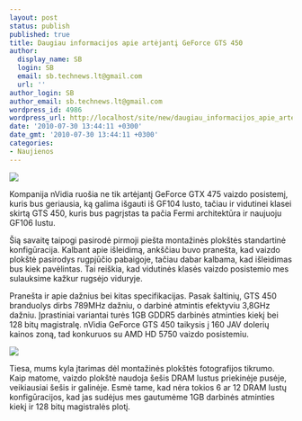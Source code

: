 ```yaml
---
layout: post
status: publish
published: true
title: Daugiau informacijos apie artėjantį GeForce GTS 450
author:
  display_name: SB
  login: SB
  email: sb.technews.lt@gmail.com
  url: ''
author_login: SB
author_email: sb.technews.lt@gmail.com
wordpress_id: 4986
wordpress_url: http://localhost/site/new/daugiau_informacijos_apie_artejanti_geforce_gts_450/
date: '2010-07-30 13:44:11 +0300'
date_gmt: '2010-07-30 13:44:11 +0300'
categories:
- Naujienos
---
```

<div class="imgright"><img src="http://t0.gstatic.com/images?q=tbn:m42MX4h7iDoWkM:http://romell17.files.wordpress.com/2009/06/nvidia-logo-2.jpg"  /></div>
<p>Kompanija nVidia ruošia ne tik artėjantį GeForce GTX 475 vaizdo posistemį, kuris bus geriausia, ką galima išgauti iš GF104 lusto, tačiau ir vidutinei klasei skirtą GTS 450, kuris bus pagrįstas ta pačia Fermi architektūra ir naujuoju GF106 lustu.</p>
<p>Šią savaitę taipogi pasirodė pirmoji piešta montažinės plokštės standartinė konfigūracija. Kalbant apie išleidimą, ankščiau buvo pranešta, kad vaizdo plokštė pasirodys rugpjūčio pabaigoje, tačiau dabar kalbama, kad išleidimas bus kiek pavėlintas. Tai reiškia, kad vidutinės klasės vaizdo posistemio mes sulauksime kažkur rugsėjo viduryje.</p>
<p>Pranešta ir apie dažnius bei kitas specifikacijas. Pasak šaltinių, GTS 450 branduolys dirbs 789MHz dažniu, o darbinė atmintis efektyviu 3,8GHz dažniu. Įprastiniai variantai turės 1GB GDDR5 darbinės atminties kiekį bei 128 bitų magistralę. nVidia GeForce GTS 450 taikysis į 160 JAV dolerių kainos zoną, tad konkuruos su AMD HD 5750 vaizdo posistemiu.</p>
<p><img src="http://www.part.lt/img/163ff39b4a3c9d928b1d6054583232c1525.jpg" /></p>
<p>Tiesa, mums kyla įtarimas dėl montažinės plokštės fotografijos tikrumo. Kaip matome, vaizdo plokštė naudoja šešis DRAM lustus priekinėje pusėje, veikiausiai šešis ir galinėje. Esmė tame, kad nėra tokios 6 ar 12 DRAM lustų konfigūracijos, kad jas sudėjus mes gautumėme 1GB darbinės atminties kiekį ir 128 bitų magistralės plotį.</p>
